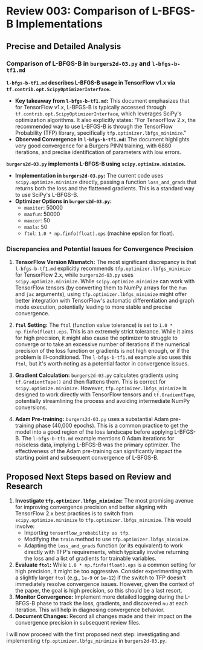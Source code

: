 # Review 003: Comparison of L-BFGS-B Implementations

## Precise and Detailed Analysis

### Comparison of L-BFGS-B in `burgers2d-03.py` and `l-bfgs-b-tf1.md`

**`l-bfgs-b-tf1.md` describes L-BFGS-B usage in TensorFlow v1.x via `tf.contrib.opt.ScipyOptimizerInterface`.**

- **Key takeaway from `l-bfgs-b-tf1.md`:** This document emphasizes that for TensorFlow v1.x, L-BFGS-B is typically accessed through `tf.contrib.opt.ScipyOptimizerInterface`, which leverages SciPy's optimization algorithms. It also explicitly states: "For TensorFlow 2.x, the recommended way to use L-BFGS-B is through the TensorFlow Probability (TFP) library, specifically `tfp.optimizer.lbfgs_minimize`."
- **Observed Convergence in `l-bfgs-b-tf1.md`:** The document highlights very good convergence for a Burgers PINN training, with 6880 iterations, and precise identification of parameters with low errors.

**`burgers2d-03.py` implements L-BFGS-B using `scipy.optimize.minimize`.**

- **Implementation in `burgers2d-03.py`:** The current code uses `scipy.optimize.minimize` directly, passing a function `loss_and_grads` that returns both the loss and the flattened gradients. This is a standard way to use SciPy's L-BFGS-B.
- **Optimizer Options in `burgers2d-03.py`:**
    - `maxiter`: 50000
    - `maxfun`: 50000
    - `maxcor`: 50
    - `maxls`: 50
    - `ftol`: `1.0 * np.finfo(float).eps` (machine epsilon for float).

### Discrepancies and Potential Issues for Convergence Precision

1.  **TensorFlow Version Mismatch:** The most significant discrepancy is that `l-bfgs-b-tf1.md` explicitly recommends `tfp.optimizer.lbfgs_minimize` for TensorFlow 2.x, while `burgers2d-03.py` uses `scipy.optimize.minimize`. While `scipy.optimize.minimize` can work with TensorFlow tensors (by converting them to NumPy arrays for the `fun` and `jac` arguments), using `tfp.optimizer.lbfgs_minimize` might offer better integration with TensorFlow's automatic differentiation and graph mode execution, potentially leading to more stable and precise convergence.

2.  **`ftol` Setting:** The `ftol` (function value tolerance) is set to `1.0 * np.finfo(float).eps`. This is an extremely strict tolerance. While it aims for high precision, it might also cause the optimizer to struggle to converge or to take an excessive number of iterations if the numerical precision of the loss function or gradients is not high enough, or if the problem is ill-conditioned. The `l-bfgs-b-tf1.md` example also uses this `ftol`, but it's worth noting as a potential factor in convergence issues.

3.  **Gradient Calculation:** `burgers2d-03.py` calculates gradients using `tf.GradientTape()` and then flattens them. This is correct for `scipy.optimize.minimize`. However, `tfp.optimizer.lbfgs_minimize` is designed to work directly with TensorFlow tensors and `tf.GradientTape`, potentially streamlining the process and avoiding intermediate NumPy conversions.

4.  **Adam Pre-training:** `burgers2d-03.py` uses a substantial Adam pre-training phase (40,000 epochs). This is a common practice to get the model into a good region of the loss landscape before applying L-BFGS-B. The `l-bfgs-b-tf1.md` example mentions 0 Adam iterations for noiseless data, implying L-BFGS-B was the primary optimizer. The effectiveness of the Adam pre-training can significantly impact the starting point and subsequent convergence of L-BFGS-B.

## Proposed Next Steps based on Review and Research

1.  **Investigate `tfp.optimizer.lbfgs_minimize`:** The most promising avenue for improving convergence precision and better aligning with TensorFlow 2.x best practices is to switch from `scipy.optimize.minimize` to `tfp.optimizer.lbfgs_minimize`. This would involve:
    -   Importing `tensorflow_probability as tfp`.
    -   Modifying the `train` method to use `tfp.optimizer.lbfgs_minimize`.
    -   Adapting the `loss_and_grads` function (or its equivalent) to work directly with TFP's requirements, which typically involve returning the loss and a list of gradients for trainable variables.
2.  **Evaluate `ftol`:** While `1.0 * np.finfo(float).eps` is a common setting for high precision, it might be too aggressive. Consider experimenting with a slightly larger `ftol` (e.g., `1e-9` or `1e-12`) if the switch to TFP doesn't immediately resolve convergence issues. However, given the context of the paper, the goal is high precision, so this should be a last resort.
3.  **Monitor Convergence:** Implement more detailed logging during the L-BFGS-B phase to track the loss, gradients, and discovered `nu` at each iteration. This will help in diagnosing convergence behavior.
4.  **Document Changes:** Record all changes made and their impact on the convergence precision in subsequent review files.

I will now proceed with the first proposed next step: investigating and implementing `tfp.optimizer.lbfgs_minimize` in `burgers2d-03.py`.